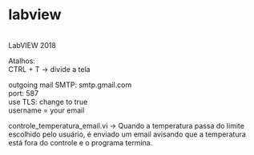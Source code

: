 # labview
<br>
LabVIEW 2018 <br>

Atalhos:<br>
CTRL + T -> divide a tela 

outgoing mail SMTP: smtp.gmail.com <br>
port: 587 <br>
use TLS: change to true <br> 
username = your email <br> 

controle_temperatura_email.vi -> Quando a temperatura passa do limite escolhido pelo usuário, é enviado um email avisando que a temperatura está fora do controle e o programa termina. <br>

